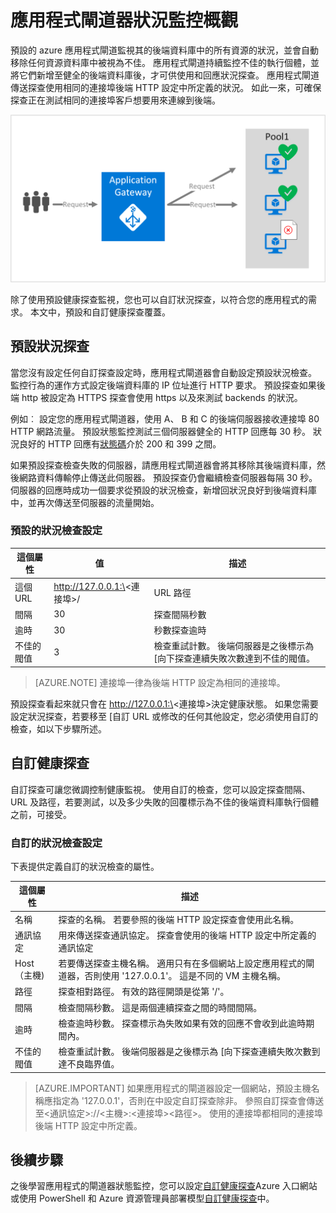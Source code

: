 

<properties
   pageTitle="監控概觀 Azure 應用程式的閘道器的狀況 |Microsoft Azure"
   description="深入了解 Azure 應用程式閘道監控功能"
   services="application-gateway"
   documentationCenter="na"
   authors="georgewallace"
   manager="carmonm"
   editor=""
   tags="azure-resource-manager"
/>
<tags  
   ms.service="application-gateway"
   ms.devlang="na"
   ms.topic="article"
   ms.tgt_pltfrm="na"
   ms.workload="infrastructure-services"
   ms.date="10/25/2016"
   ms.author="gwallace" />

# <a name="application-gateway-health-monitoring-overview"></a>應用程式閘道器狀況監控概觀

預設的 azure 應用程式閘道監視其的後端資料庫中的所有資源的狀況，並會自動移除任何資源資料庫中被視為不佳。 應用程式閘道持續監控不佳的執行個體，並將它們新增至健全的後端資料庫後，才可供使用和回應狀況探查。 應用程式閘道傳送探查使用相同的連接埠後端 HTTP 設定中所定義的狀況。 如此一來，可確保探查正在測試相同的連接埠客戶想要用來連線到後端。

![應用程式閘道器探查範例][1]

除了使用預設健康探查監視，您也可以自訂狀況探查，以符合您的應用程式的需求。 本文中，預設和自訂健康探查覆蓋。

## <a name="default-health-probe"></a>預設狀況探查

當您沒有設定任何自訂探查設定時，應用程式閘道器會自動設定預設狀況檢查。 監控行為的運作方式設定後端資料庫的 IP 位址進行 HTTP 要求。 預設探查如果後端 http 被設定為 HTTPS 探查會使用 https 以及來測試 backends 的狀況。

例如︰ 設定您的應用程式閘道器，使用 A、 B 和 C 的後端伺服器接收連接埠 80 HTTP 網路流量。 預設狀態監控測試三個伺服器健全的 HTTP 回應每 30 秒。 狀況良好的 HTTP 回應有[狀態碼](https://msdn.microsoft.com/library/aa287675.aspx)介於 200 和 399 之間。

如果預設探查檢查失敗的伺服器，請應用程式閘道器會將其移除其後端資料庫，然後網路資料傳輸停止傳送此伺服器。 預設探查仍會繼續檢查伺服器每隔 30 秒。 伺服器的回應時成功一個要求從預設的狀況檢查，新增回狀況良好到後端資料庫中，並再次傳送至伺服器的流量開始。

### <a name="default-health-probe-settings"></a>預設的狀況檢查設定

|這個屬性 | 值 | 描述|
|---|---|---|
| 這個 URL| http://127.0.0.1:\<連接埠\>/ | URL 路徑 |
| 間隔 | 30 | 探查間隔秒數 |
| 逾時  | 30 | 秒數探查逾時 |
| 不佳的閥值 | 3 | 檢查重試計數。 後端伺服器是之後標示為 [向下探查連續失敗次數達到不佳的閥值。 |

> [AZURE.NOTE] 連接埠一律為後端 HTTP 設定為相同的連接埠。

預設探查看起來就只會在 http://127.0.0.1:\<連接埠\>決定健康狀態。 如果您需要設定狀況探查，若要移至 [自訂 URL 或修改的任何其他設定，您必須使用自訂的檢查，如以下步驟所述。

## <a name="custom-health-probe"></a>自訂健康探查

自訂探查可讓您微調控制健康監視。 使用自訂的檢查，您可以設定探查間隔、 URL 及路徑，若要測試，以及多少失敗的回覆標示為不佳的後端資料庫執行個體之前，可接受。

### <a name="custom-health-probe-settings"></a>自訂的狀況檢查設定

下表提供定義自訂的狀況檢查的屬性。

|這個屬性| 描述|
|---|---|
| 名稱 | 探查的名稱。 若要參照的後端 HTTP 設定探查會使用此名稱。 |
| 通訊協定 | 用來傳送探查通訊協定。 探查會使用的後端 HTTP 設定中所定義的通訊協定 |
| Host （主機) |  若要傳送探查主機名稱。 適用只有在多個網站上設定應用程式的閘道器，否則使用 '127.0.0.1'。 這是不同的 VM 主機名稱。 |
| 路徑 | 探查相對路徑。 有效的路徑開頭是從第 '/'。 |
| 間隔 | 檢查間隔秒數。 這是兩個連續探查之間的時間間隔。|
| 逾時 | 檢查逾時秒數。 探查標示為失敗如果有效的回應不會收到此逾時期間內。 |
| 不佳的閥值 | 檢查重試計數。 後端伺服器是之後標示為 [向下探查連續失敗次數到達不良臨界值。 |

> [AZURE.IMPORTANT] 如果應用程式的閘道器設定一個網站，預設主機名稱應指定為 '127.0.0.1'，否則在中設定自訂探查除非。
參照自訂探查會傳送至\<通訊協定\>://\<主機\>:\<連接埠\>\<路徑\>。 使用的連接埠都相同的連接埠後端 HTTP 設定中所定義。

## <a name="next-steps"></a>後續步驟

之後學習應用程式的閘道器狀態監控，您可以設定[自訂健康探查](application-gateway-create-probe-portal.md)Azure 入口網站或使用 PowerShell 和 Azure 資源管理員部署模型[自訂健康探查](application-gateway-create-probe-ps.md)中。

[1]: ./media/application-gateway-probe-overview/appgatewayprobe.png